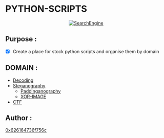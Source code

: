 # PYTHON-SCRIPTS
<a href="python-logo">
    <p align="center">
    <img src="https://cdn.iconscout.com/icon/free/png-128/python-9-458172.png" alt="SearchEngine">
    </p>
</a>

## Purpose : 
 - [x] Create a place for stock python scripts and organise them by domain

## DOMAIN : 
<ul>
    <li> <a href=https://github.com/0x626164736f756c/Python-Scripts/tree/master/1-Decoding> Decoding</a>
    </li>
<li><a href=https://github.com/0x626164736f756c/Python-Scripts/tree/master/2-Steganography> Steganography</a> 
  <ul>
    <li> <a href=https://github.com/0x626164736f756c/Python-Scripts/tree/master/2-Steganography/Paddinganography>Paddinganography</a></li>
  </ul>
  <ul><li> <a href=https://github.com/0x626164736f756c/Python-Scripts/tree/master/2-Steganography/XOR_image>XOR-IMAGE</a></li>
  </ul>
</li>
<li><a href=https://github.com/0x626164736f756c/Python-Scripts/tree/master/3-CTF>CTF</a>
</li>
</ul>
 

## Author : 
  <a href=https://github.com/0x626164736f756c>0x626164736f756c</a>
